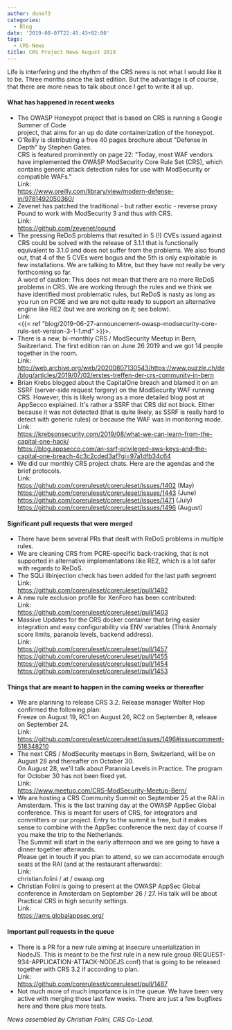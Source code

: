```yaml
---
author: dune73
categories:
  - Blog
date: '2019-08-07T22:45:43+02:00'
tags:
  - CRS-News
title: CRS Project News August 2019
---
```



Life is interfering and the rhythm of the CRS news is not what I would like it to be. Three months since the last edition. But the advantage is of course, that there are more news to talk about once I get to write it all up.

#### What has happened in recent weeks

- The OWASP Honeypot project that is based on CRS is running a Google Summer of Code  
    project, that aims for an up do date containerization of the honeypot.  
- O'Reilly is distributing a free 40 pages brochure about "Defense in Depth" by Stephen Gates.  
    CRS is featured prominently on page 22: "Today, most WAF vendors have implemented the OWASP ModSecurity Core Rule Set (CRS), which contains generic attack detection rules for use with ModSecurity or compatible WAFs."  
    Link:  
    <https://www.oreilly.com/library/view/modern-defense-in/9781492050360/>
- Zevenet has patched the traditional - but rather exotic - reverse proxy Pound to work with ModSecurity 3 and thus with CRS.  
    Link:  
    <https://github.com/zevenet/pound>
- The pressing ReDoS problems that resulted in 5 (!) CVEs issued against CRS could be solved with the release of 3.1.1 that is functionally equivalent to 3.1.0 and does not suffer from the problems. We also found out, that 4 of the 5 CVEs were bogus and the 5th is only exploitable in few installations. We are talking to Mitre, but they have not really be very forthcoming so far.  
    A word of caution: This does not mean that there are no more ReDoS problems in CRS. We are working through the rules and we think we have identified most problematic rules, but ReDoS is nasty as long as you run on PCRE and we are not quite ready to support an alternative engine like RE2 (but we are working on it; see below).  
    Link:  
    <{{< ref "blog/2019-06-27-announcement-owasp-modsecurity-core-rule-set-version-3-1-1.md" >}}>.
- There is a new, bi-monthly CRS / ModSecurity Meetup in Bern, Switzerland. The first edition ran on June 26 2019 and we got 14 people together in the room.  
    Link: <http://web.archive.org/web/20200807130543/https://www.puzzle.ch/de/blog/articles/2019/07/02/erstes-treffen-der-crs-community-in-bern>
- Brian Krebs blogged about the CapitalOne breach and blamed it on an SSRF (server-side request forgery) on the ModSecurity WAF running CRS. However, this is likely wrong as a more detailed blog post at AppSecco explained. It's rather a SSRF that CRS did not block. Either because it was not detected (that is quite likely, as SSRF is really hard to detect with generic rules) or because the WAF was in monitoring mode.  
    Link:  
    <https://krebsonsecurity.com/2019/08/what-we-can-learn-from-the-capital-one-hack/>  
    <https://blog.appsecco.com/an-ssrf-privileged-aws-keys-and-the-capital-one-breach-4c3c2cded3af?gi=97a1dfb34c64>
- We did our monthly CRS project chats. Here are the agendas and the brief protocols.  
     Link:  
     <https://github.com/coreruleset/coreruleset/issues/1402> (May)  
     <https://github.com/coreruleset/coreruleset/issues/1443> (June)  
     <https://github.com/coreruleset/coreruleset/issues/1471> (July)  
     <https://github.com/coreruleset/coreruleset/issues/1496> (August)

#### Significant pull requests that were merged

- There have been several PRs that dealt with ReDoS problems in multiple rules.
- We are cleaning CRS from PCRE-specific back-tracking, that is not supported in alternative implementations like RE2, which is a lot safer with regards to ReDoS.
- The SQLi libinjection check has been added for the last path segment  
    Link:  
    <https://github.com/coreruleset/coreruleset/pull/1492>
- A new rule exclusion profile for XenForo has been contributed:  
    Link:  
    <https://github.com/coreruleset/coreruleset/pull/1403>
- Massive Updates for the CRS docker container that bring easier integration and easy configurability via ENV variables (Think Anomaly score limits, paranoia levels, backend address).  
    Link:  
    <https://github.com/coreruleset/coreruleset/pull/1457>  
    <https://github.com/coreruleset/coreruleset/pull/1455>  
    <https://github.com/coreruleset/coreruleset/pull/1454>  
    <https://github.com/coreruleset/coreruleset/pull/1453>

#### Things that are meant to happen in the coming weeks or thereafter

- We are planning to release CRS 3.2. Release manager Walter Hop confirmed the following plan:  
    Freeze on August 19, RC1 on August 26, RC2 on September 8, release on September 24.  
    Link:   
    <https://github.com/coreruleset/coreruleset/issues/1496#issuecomment-518348210>
- The next CRS / ModSecurity meetups in Bern, Switzerland, will be on August 28 and thereafter on October 30.  
    On August 28, we'll talk about Paranoia Levels in Practice. The program for October 30 has not been fixed yet.  
    Link:  
    <https://www.meetup.com/CRS-ModSecurity-Meetup-Bern/>
- We are hosting a CRS Community Summit on September 25 at the RAI in Amsterdam. This is the last training day at the OWASP AppSec Global conference. This is meant for users of CRS, for integrators and committers or our project. Entry to the summit is free, but it makes sense to combine with the AppSec conference the next day of course if you make the trip to the Netherlands.  
    The Summit will start in the early afternoon and we are going to have a dinner together afterwards.  
    Please get in touch if you plan to attend, so we can accomodate enough seats at the RAI (and at the restaurant afterwards):  
    Link:  
    christian.folini / at / owasp.org
- Christian Folini is going to present at the OWASP AppSec Global conference in Amsterdam on September 26 / 27. His talk will be about Practical CRS in high security settings.  
    Link:  
    <https://ams.globalappsec.org/>

#### Important pull requests in the queue

- There is a PR for a new rule aiming at insecure unserialization in NodeJS. This is meant to be the first rule in a new rule group (REQUEST-934-APPLICATION-ATTACK-NODEJS.conf) that is going to be released together with CRS 3.2 if according to plan.  
    Link:  
    <https://github.com/coreruleset/coreruleset/pull/1487>
- Not much more of much importance is in the queue. We have been very active with merging those last few weeks. There are just a few bugfixes here and there plus more tests.

*News assembled by Christian Folini, CRS Co-Lead.*
